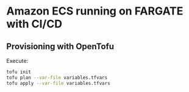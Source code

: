 # Amazon ECS running on FARGATE with CI/CD

## Provisioning with OpenTofu

Execute:

```sh
tofu init
tofu plan --var-file variables.tfvars
tofu apply --var-file variables.tfvars  
```